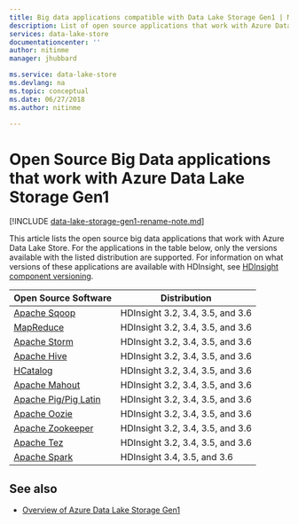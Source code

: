 ```yaml
---
title: Big data applications compatible with Data Lake Storage Gen1 | Microsoft Docs
description: List of open source applications that work with Azure Data Lake Storage Gen1 (previously known as Azure Data Lake Store)
services: data-lake-store
documentationcenter: ''
author: nitinme
manager: jhubbard

ms.service: data-lake-store
ms.devlang: na
ms.topic: conceptual
ms.date: 06/27/2018
ms.author: nitinme

---
```

# Open Source Big Data applications that work with Azure Data Lake Storage Gen1

[!INCLUDE [data-lake-storage-gen1-rename-note.md](../../includes/data-lake-storage-gen1-rename-note.md)]

This article lists the open source big data applications that work with Azure Data Lake Store. For the applications in the table below, only the versions available with the listed distribution are supported. For information on what versions of these applications are available with HDInsight, see [HDInsight component versioning](../hdinsight/hdinsight-component-versioning.md).

| Open Source Software | Distribution |
| --- | --- |
| [Apache Sqoop](http://sqoop.apache.org/) |HDInsight 3.2, 3.4, 3.5, and 3.6 |
| [MapReduce](http://hadoop.apache.org/docs/r1.0.4/mapred_tutorial.html) |HDInsight 3.2, 3.4, 3.5, and 3.6 |
| [Apache Storm](https://storm.apache.org/) |HDInsight 3.2, 3.4, 3.5, and 3.6 |
| [Apache Hive](http://hive.apache.org/) |HDInsight 3.2, 3.4, 3.5, and 3.6 |
| [HCatalog](https://cwiki.apache.org/confluence/display/Hive/HCatalog) |HDInsight 3.2, 3.4, 3.5, and 3.6 |
| [Apache Mahout](http://mahout.apache.org/) |HDInsight 3.2, 3.4, 3.5, and 3.6 |
| [Apache Pig/Pig Latin](http://pig.apache.org/) |HDInsight 3.2, 3.4, 3.5, and 3.6 |
| [Apache Oozie](http://oozie.apache.org/) |HDInsight 3.2, 3.4, 3.5, and 3.6 |
| [Apache Zookeeper](http://zookeeper.apache.org/) |HDInsight 3.2, 3.4, 3.5, and 3.6 |
| [Apache Tez](http://tez.apache.org/) |HDInsight 3.2, 3.4, 3.5, and 3.6 |
| [Apache Spark](http://spark.apache.org/) |HDInsight 3.4, 3.5, and 3.6 |


## See also
* [Overview of Azure Data Lake Storage Gen1](data-lake-store-overview.md)

